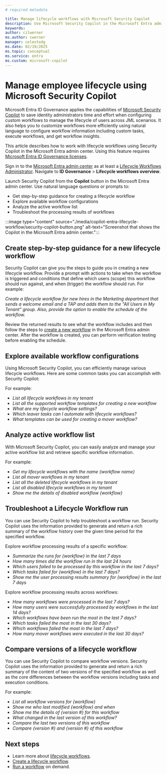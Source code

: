 ```yaml
---
# required metadata

title: Manage lifecycle workflows with Microsoft Security Copilot 
description: Use Microsoft Security Copilot in the Microsoft Entra admin center to create lifecycle workflows for Joiner, Mover, and Leaver scenarios. Execute workflows on-demand and use workflow insights to monitor execution and troubleshoot as needed.
keywords:
author: cilwerner
ms.author: cwerner
manager: celestedg
ms.date: 02/19/2025
ms.topic: conceptual
ms.service: entra
ms.custom: microsoft-copilot
---
```

# Manage employee lifecycle using Microsoft Security Copilot

Microsoft Entra ID Governance applies the capabilities of [Microsoft Security Copilot](/security-copilot/microsoft-security-copilot) to save identity administrators time and effort when configuring custom workflows to manage the lifecycle of users across JML scenarios. It also helps you to customize workflows more efficiently using natural language to configure workflow information including custom tasks, execute workflows, and get workflow insights.

This article describes how to work with lifecycle workflows using Security Copilot in the Microsoft Entra admin center.  Using this feature requires [Microsoft Entra ID Governance licenses](/entra/id-governance/identity-governance-overview#license-requirements).

Sign in to the [Microsoft Entra admin center](https://entra.microsoft.com) as at least a [Lifecycle Workflows Administrator](/entra/identity/role-based-access-control/permissions-reference#lifecycle-workflows-administrator). Navigate to **ID Governance** > **Lifecycle workflows overview**.

Launch Security Copilot from the **Copilot** button in the Microsoft Entra admin center.  Use natural language questions or prompts to:

- Get step-by-step guidance for creating a lifecycle workflow
- Explore available workflow configurations
- Analyze the active workflow list
- Troubleshoot the processing results of workflows

:::image type="content" source="./media/copilot-entra-lifecycle-workflow/security-copilot-button.png" alt-text="Screenshot that shows the Copilot in the Microsoft Entra admin center.":::

## Create step-by-step guidance for a new lifecycle workflow

Security Copilot can give you the steps to guide you in creating a new lifecycle workflow. Provide a prompt with actions to take when the workflow is triggered and conditions that define which users (scope) this workflow should run against, and when (trigger) the workflow should run.  For example:

*Create a lifecycle workflow for new hires in the Marketing department that sends a welcome email and a TAP and adds them to the "All Users in My Tenant" group.  Also, provide the option to enable the schedule of the workflow.*

Review the returned results to see what the workflow includes and then follow the steps to [create a new workflow](/entra/id-governance/create-lifecycle-workflow) in the Microsoft Entra admin center. After the workflow is created, you can perform verification testing before enabling the schedule.

## Explore available workflow configurations

Using Microsoft Security Copilot, you can efficiently manage various lifecycle workflows. Here are some common tasks you can accomplish with Security Copilot:

For example:

- *List all lifecycle workflows in my tenant*
- *List all the supported workflow templates for creating a new workflow*
- *What are my lifecycle workflow settings?*
- *Which leaver tasks can I automate with lifecycle workflows?*
- *What templates can be used for creating a mover workflow?*

## Analyze active workflow list

With Microsoft Security Copilot, you can easily analyze and manage your active workflow list and retrieve specific workflow information.

For example:

- *Get my lifecycle workflows with the name {workflow name}*
- *List all mover workflows in my tenant*
- *List all the deleted lifecycle workflows in my tenant*
- *List all disabled lifecycle workflows in my tenant*
- *Show me the details of disabled workflow {workflow}*

## Troubleshoot a Lifecycle Workflow run

You can use Security Copilot to help troubleshoot a workflow run.  Security Copilot uses the information provided to generate and return a rich summary of the workflow history over the given time period for the specified workflow. 

Explore workflow processing results of a specific workflow:

- *Summarize the runs for {workflow} in the last 7 days*
- *How many times did the workflow run in the last 24 hours*
- *Which users failed to be processed by this workflow in the last 7 days?*
- *Which tasks failed for {workflow} in the last 7 days?*
- *Show me the user processing results summary for {workflow} in the last 7 days*

Explore workflow processing results across workflows:

- *How many workflows were processed in the last 7 days?*
- *How many users were successfully processed by workflows in the last 14 days?* 
- *Which workflows have been run the most in the last 7 days?* 
- *Which tasks failed the most in the last 30 days?* 
- *Which workflows failed the most in the last 7 days?* 
- *How many mover workflows were executed in the last 30 days?*
 
## Compare versions of a lifecycle workflow 

You can use Security Copilot to compare workflow versions. Security Copilot uses the information provided to generate and return a rich summary of the content of two versions of the specified workflow as well as the core differences between the workflow versions including tasks and execution conditions.

For example:

- *List all workflow versions for {workflow}*
- *Show me who last modified {workflow} and when*
- *Show me the details of {version #} for this workflow*
- *What changed in the last version of this workflow?*
- *Compare the last two versions of this workflow*
- *Compare {version #} and {version #} of this workflow*

## Next steps

- Learn more about [lifecycle workflows](/entra/id-governance/what-are-lifecycle-workflows).
- [Create a lifecycle workflow](/entra/id-governance/create-lifecycle-workflow).
- [Run a workflow](/entra/id-governance/on-demand-workflow) on demand.
